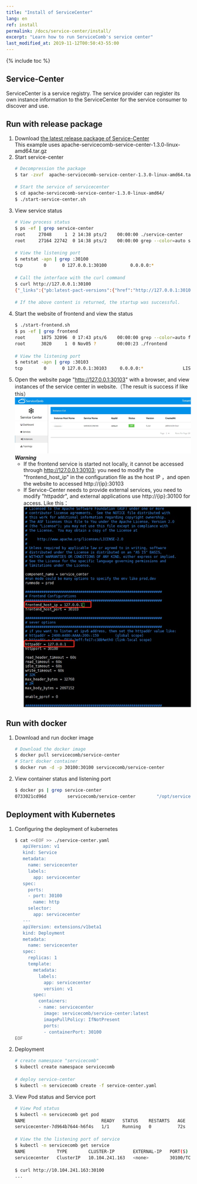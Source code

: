 ```yaml
---
title: "Install of ServiceCenter"
lang: en
ref: install
permalink: /docs/service-center/install/
excerpt: "Learn how to run ServiceComb's service center"
last_modified_at: 2019-11-12T00:50:43-55:00
---
```


{% include toc %}
## Service-Center
ServiceCenter is a service registry. The service provider can register its own instance information to the ServiceCenter for the service consumer to discover and use.  
 
## Run with release package
1. Download [the latest release package of Service-Center](/release/service-center-downloads/)  
   This example uses  apache-servicecomb-service-center-1.3.0-linux-amd64.tar.gz  
2. Start service-center
   ```bash
   # Decompression the package
   $ tar -zxvf  apache-servicecomb-service-center-1.3.0-linux-amd64.tar.gz
   
   # Start the service of servicecenter
   $ cd apache-servicecomb-service-center-1.3.0-linux-amd64/
   $ ./start-service-center.sh
   ```
3. View service status
   ```bash
   # View process status
   $ ps -ef | grep service-center
   root     27048     1  2 14:38 pts/2    00:00:00 ./service-center
   root     27164 22742  0 14:38 pts/2    00:00:00 grep --color=auto service-center
   
   # View the listening port
   $ netstat -apn | grep :30100
   tcp        0      0 127.0.0.1:30100         0.0.0.0:*               LISTEN      27048/service-cente
   
   # Call the interface with the curl command
   $ curl http://127.0.0.1:30100
   {"_links":{"pb:latest-pact-versions":{"href":"http://127.0.0.1:30100/pacts/latest","title":"Latest pact versions"},"pb:latest-provider-pacts":{"href":"http://127.0.0.1:30100/pacts/provider/{provider}/latest","title":"Latest pacts by provider","templated":true},"pb:latest-provider-pacts-with-tag":{"href":"http://127.0.0.1:30100/pacts/provider/{provider}/latest/{tag}","title":"Latest pacts by provider with a specified tag","templated":true},"pb:pacticipants":{"href":"http://127.0.0.1:30100/participants","title":"Pacticipants"},"pb:publish-pact":{"href":"http://127.0.0.1:30100/pacts/provider/{provider}/consumer/{consumer}/version/{consumerApplicationVersion}","title":"Publish a pact","templated":true},"pb:webhooks":{"href":"http://127.0.0.1:30100/webhooks","title":"Webhooks"},"self":{"href":"http://127.0.0.1:30100/","title":"Index"}},"curies":[{"href":"http://127.0.0.1:30100/doc/{rel}","name":"pb"}]}
   
   # If the above content is returned, the startup was successful.
   ```
4. Start the website of frontend and view the status
   ```bash
   $ ./start-frontend.sh
   $ ps -ef | grep frontend   
   root      1875 32096  0 17:43 pts/6    00:00:00 grep --color=auto frontend
   root      3020     1  0 Nov05 ?        00:00:23 ./frontend
   
   # View the listening port
   $ netstat -apn | grep :30103
   tcp        0      0 127.0.0.1:30103     0.0.0.0:*               LISTEN      3020/frontend
   ```
5. Open the website page "http://127.0.0.1:30103" with a browser, and view instances of the service center in website.（The result is success if like this）  
   ![1](/assets/images/docs/service-center/service-center.jpg)  
   **_Warning_**
   - If the frontend service is started not locally, it cannot be accessed through http://127.0.0.1:30103; you need to modify the "frontend_host_ip" in the configuration file as the host IP ，and open the website to accessed http://{ip}:30103
   - If Service-Center needs to provide external services, you need to modify "httpaddr", and external applications use http://{ip}:30100 for access. 
   Like this：  
   ![1](/assets/images/docs/service-center/config-host-ip.jpg)
   
## Run with docker
1. Download and run docker image
   ```bash
   # Download the docker image
   $ docker pull servicecomb/service-center
   # Start docker container
   $ docker run -d -p 30100:30100 servicecomb/service-center
   ```
2. View container status and listening port
   ```bash
   $ docker ps | grep service-center
   0733021cd96d        servicecomb/service-center        "/opt/service-cent..."   3 minutes ago       Up 3 minutes        0.0.0.0:30100->30100/tcp        gallant_varahamihira 
   ```

## Deployment with Kubernetes  
1. Configuring the deployment of kubernetes   
   ```bash
   $ cat <<EOF >> ./service-center.yaml
      apiVersion: v1
      kind: Service
      metadata:
        name: servicecenter
        labels:
          app: servicecenter
      spec:
        ports:
        - port: 30100
          name: http
        selector:
          app: servicecenter
      ---
      apiVersion: extensions/v1beta1
      kind: Deployment
      metadata:
        name: servicecenter
      spec:
        replicas: 1
        template:
          metadata:
            labels:
              app: servicecenter
              version: v1
          spec:
            containers:
            - name: servicecenter
              image: servicecomb/service-center:latest
              imagePullPolicy: IfNotPresent
              ports:
              - containerPort: 30100 
   EOF
   ```
2. Deployment
   ```bash
   # create namespace "servicecomb"
   $ kubectl create namespace servicecomb
   
   # deploy service-center
   $ kubectl -n servicecomb create -f service-center.yaml
   ```
3. View Pod status and Service port
   ```bash
   # View Pod status
   $ kubectl -n servicecomb get pod
   NAME                             READY   STATUS    RESTARTS   AGE
   servicecenter-7d964b7644-h6f4s   1/1     Running   0          72s
   
   # View the the listening port of service
   $ kubectl -n servicecomb get service
   NAME            TYPE        CLUSTER-IP       EXTERNAL-IP   PORT(S)     AGE
   servicecenter   ClusterIP   10.104.241.163   <none>        30100/TCP   118s
   
   $ curl http://10.104.241.163:30100
   ...
   ```
